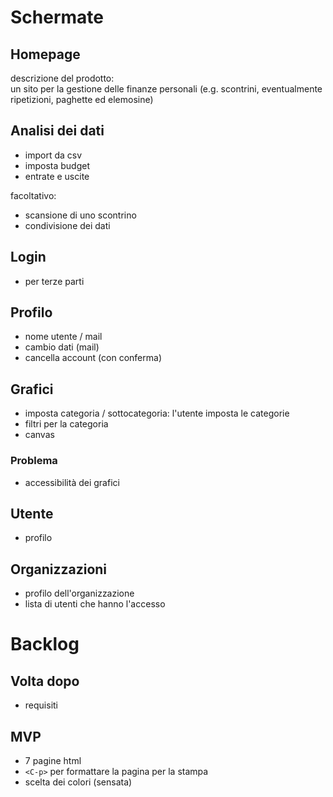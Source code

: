 # Schermate

## Homepage

descrizione del prodotto:  
un sito per la gestione delle finanze personali (e.g. scontrini, eventualmente 
ripetizioni, paghette ed elemosine)

## Analisi dei dati
- import da csv
- imposta budget
- entrate e uscite

facoltativo:
- scansione di uno scontrino
- condivisione dei dati

## Login
- per terze parti

## Profilo
- nome utente / mail
- cambio dati (mail)
- cancella account (con conferma)

## Grafici
- imposta categoria / sottocategoria: l'utente imposta le categorie
- filtri per la categoria
- canvas

### Problema
- accessibilità dei grafici

## Utente
- profilo

## Organizzazioni
- profilo dell'organizzazione
- lista di utenti che hanno l'accesso

# Backlog

## Volta dopo
- requisiti

## MVP

- 7 pagine html
- ``<C-p>`` per formattare la pagina per la stampa
- scelta dei colori (sensata)
